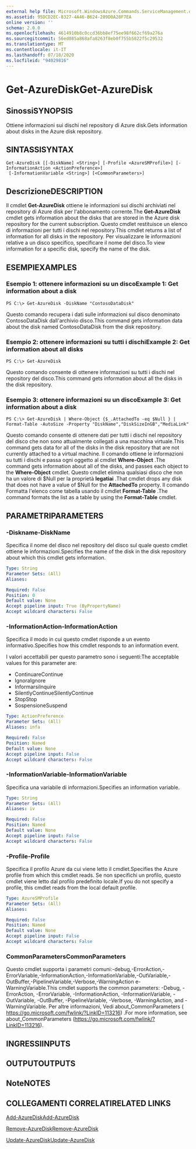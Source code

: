 ```yaml
---
external help file: Microsoft.WindowsAzure.Commands.ServiceManagement.dll-Help.xml
ms.assetid: 95DCD2EC-8327-4A46-B624-289D0A28F7EA
online version: ''
schema: 2.0.0
ms.openlocfilehash: 4614910b8c0ccd36bb8ef75ee98f662cf69a276a
ms.sourcegitcommit: 56ed085a868afa8263f8eb0f755b5822f5c29532
ms.translationtype: MT
ms.contentlocale: it-IT
ms.lasthandoff: 07/18/2020
ms.locfileid: "94029816"
---
```

# <span data-ttu-id="2bfab-101">Get-AzureDisk</span><span class="sxs-lookup"><span data-stu-id="2bfab-101">Get-AzureDisk</span></span>

## <span data-ttu-id="2bfab-102">Sinossi</span><span class="sxs-lookup"><span data-stu-id="2bfab-102">SYNOPSIS</span></span>
<span data-ttu-id="2bfab-103">Ottiene informazioni sui dischi nel repository di Azure disk.</span><span class="sxs-lookup"><span data-stu-id="2bfab-103">Gets information about disks in the Azure disk repository.</span></span>

## <span data-ttu-id="2bfab-104">SINTASSI</span><span class="sxs-lookup"><span data-stu-id="2bfab-104">SYNTAX</span></span>

```
Get-AzureDisk [[-DiskName] <String>] [-Profile <AzureSMProfile>] [-InformationAction <ActionPreference>]
 [-InformationVariable <String>] [<CommonParameters>]
```

## <span data-ttu-id="2bfab-105">Descrizione</span><span class="sxs-lookup"><span data-stu-id="2bfab-105">DESCRIPTION</span></span>
<span data-ttu-id="2bfab-106">Il cmdlet **Get-AzureDisk** ottiene le informazioni sui dischi archiviati nel repository di Azure disk per l'abbonamento corrente.</span><span class="sxs-lookup"><span data-stu-id="2bfab-106">The **Get-AzureDisk** cmdlet gets information about the disks that are stored in the Azure disk repository for the current subscription.</span></span>
<span data-ttu-id="2bfab-107">Questo cmdlet restituisce un elenco di informazioni per tutti i dischi nel repository.</span><span class="sxs-lookup"><span data-stu-id="2bfab-107">This cmdlet returns a list of information for all disks in the repository.</span></span>
<span data-ttu-id="2bfab-108">Per visualizzare le informazioni relative a un disco specifico, specificare il nome del disco.</span><span class="sxs-lookup"><span data-stu-id="2bfab-108">To view information for a specific disk, specify the name of the disk.</span></span>

## <span data-ttu-id="2bfab-109">ESEMPI</span><span class="sxs-lookup"><span data-stu-id="2bfab-109">EXAMPLES</span></span>

### <span data-ttu-id="2bfab-110">Esempio 1: ottenere informazioni su un disco</span><span class="sxs-lookup"><span data-stu-id="2bfab-110">Example 1: Get information about a disk</span></span>
```
PS C:\> Get-AzureDisk -DiskName "ContosoDataDisk"
```

<span data-ttu-id="2bfab-111">Questo comando recupera i dati sulle informazioni sul disco denominato ContosoDataDisk dall'archivio disco.</span><span class="sxs-lookup"><span data-stu-id="2bfab-111">This command gets information data about the disk named ContosoDataDisk from the disk repository.</span></span>

### <span data-ttu-id="2bfab-112">Esempio 2: ottenere informazioni su tutti i dischi</span><span class="sxs-lookup"><span data-stu-id="2bfab-112">Example 2: Get information about all disks</span></span>
```
PS C:\> Get-AzureDisk
```

<span data-ttu-id="2bfab-113">Questo comando consente di ottenere informazioni su tutti i dischi nel repository del disco.</span><span class="sxs-lookup"><span data-stu-id="2bfab-113">This command gets information about all the disks in the disk repository.</span></span>

### <span data-ttu-id="2bfab-114">Esempio 3: ottenere informazioni su un disco</span><span class="sxs-lookup"><span data-stu-id="2bfab-114">Example 3: Get information about a disk</span></span>
```
PS C:\> Get-AzureDisk | Where-Object {$_.AttachedTo -eq $Null } | Format-Table -AutoSize -Property "DiskName","DiskSizeInGB","MediaLink"
```

<span data-ttu-id="2bfab-115">Questo comando consente di ottenere dati per tutti i dischi nel repository del disco che non sono attualmente collegati a una macchina virtuale.</span><span class="sxs-lookup"><span data-stu-id="2bfab-115">This command gets data for all of the disks in the disk repository that are not currently attached to a virtual machine.</span></span>
<span data-ttu-id="2bfab-116">Il comando ottiene le informazioni su tutti i dischi e passa ogni oggetto al cmdlet **Where-Object** .</span><span class="sxs-lookup"><span data-stu-id="2bfab-116">The command gets information about all of the disks, and passes each object to the **Where-Object** cmdlet.</span></span>
<span data-ttu-id="2bfab-117">Questo cmdlet elimina qualsiasi disco che non ha un valore di $Null per la proprietà **legatiai** .</span><span class="sxs-lookup"><span data-stu-id="2bfab-117">That cmdlet drops any disk that does not have a value of $Null for the **AttachedTo** property.</span></span>
<span data-ttu-id="2bfab-118">Il comando Formatta l'elenco come tabella usando il cmdlet **Format-Table** .</span><span class="sxs-lookup"><span data-stu-id="2bfab-118">The command formats the list as a table by using the **Format-Table** cmdlet.</span></span>

## <span data-ttu-id="2bfab-119">PARAMETRI</span><span class="sxs-lookup"><span data-stu-id="2bfab-119">PARAMETERS</span></span>

### <span data-ttu-id="2bfab-120">-Diskname</span><span class="sxs-lookup"><span data-stu-id="2bfab-120">-DiskName</span></span>
<span data-ttu-id="2bfab-121">Specifica il nome del disco nel repository del disco sul quale questo cmdlet ottiene le informazioni.</span><span class="sxs-lookup"><span data-stu-id="2bfab-121">Specifies the name of the disk in the disk repository about which this cmdlet gets information.</span></span>

```yaml
Type: String
Parameter Sets: (All)
Aliases: 

Required: False
Position: 0
Default value: None
Accept pipeline input: True (ByPropertyName)
Accept wildcard characters: False
```

### <span data-ttu-id="2bfab-122">-InformationAction</span><span class="sxs-lookup"><span data-stu-id="2bfab-122">-InformationAction</span></span>
<span data-ttu-id="2bfab-123">Specifica il modo in cui questo cmdlet risponde a un evento informativo.</span><span class="sxs-lookup"><span data-stu-id="2bfab-123">Specifies how this cmdlet responds to an information event.</span></span>

<span data-ttu-id="2bfab-124">I valori accettabili per questo parametro sono i seguenti:</span><span class="sxs-lookup"><span data-stu-id="2bfab-124">The acceptable values for this parameter are:</span></span>

- <span data-ttu-id="2bfab-125">Continuare</span><span class="sxs-lookup"><span data-stu-id="2bfab-125">Continue</span></span>
- <span data-ttu-id="2bfab-126">Ignora</span><span class="sxs-lookup"><span data-stu-id="2bfab-126">Ignore</span></span>
- <span data-ttu-id="2bfab-127">Informarsi</span><span class="sxs-lookup"><span data-stu-id="2bfab-127">Inquire</span></span>
- <span data-ttu-id="2bfab-128">SilentlyContinue</span><span class="sxs-lookup"><span data-stu-id="2bfab-128">SilentlyContinue</span></span>
- <span data-ttu-id="2bfab-129">Stop</span><span class="sxs-lookup"><span data-stu-id="2bfab-129">Stop</span></span>
- <span data-ttu-id="2bfab-130">Sospensione</span><span class="sxs-lookup"><span data-stu-id="2bfab-130">Suspend</span></span>

```yaml
Type: ActionPreference
Parameter Sets: (All)
Aliases: infa

Required: False
Position: Named
Default value: None
Accept pipeline input: False
Accept wildcard characters: False
```

### <span data-ttu-id="2bfab-131">-InformationVariable</span><span class="sxs-lookup"><span data-stu-id="2bfab-131">-InformationVariable</span></span>
<span data-ttu-id="2bfab-132">Specifica una variabile di informazioni.</span><span class="sxs-lookup"><span data-stu-id="2bfab-132">Specifies an information variable.</span></span>

```yaml
Type: String
Parameter Sets: (All)
Aliases: iv

Required: False
Position: Named
Default value: None
Accept pipeline input: False
Accept wildcard characters: False
```

### <span data-ttu-id="2bfab-133">-Profile</span><span class="sxs-lookup"><span data-stu-id="2bfab-133">-Profile</span></span>
<span data-ttu-id="2bfab-134">Specifica il profilo Azure da cui viene letto il cmdlet.</span><span class="sxs-lookup"><span data-stu-id="2bfab-134">Specifies the Azure profile from which this cmdlet reads.</span></span>
<span data-ttu-id="2bfab-135">Se non specifichi un profilo, questo cmdlet viene letto dal profilo predefinito locale.</span><span class="sxs-lookup"><span data-stu-id="2bfab-135">If you do not specify a profile, this cmdlet reads from the local default profile.</span></span>

```yaml
Type: AzureSMProfile
Parameter Sets: (All)
Aliases: 

Required: False
Position: Named
Default value: None
Accept pipeline input: False
Accept wildcard characters: False
```

### <span data-ttu-id="2bfab-136">CommonParameters</span><span class="sxs-lookup"><span data-stu-id="2bfab-136">CommonParameters</span></span>
<span data-ttu-id="2bfab-137">Questo cmdlet supporta i parametri comuni:-debug,-ErrorAction,-ErrorVariable,-InformationAction,-InformationVariable,-OutVariable,-OutBuffer,-PipelineVariable,-Verbose,-WarningAction e-WarningVariable.</span><span class="sxs-lookup"><span data-stu-id="2bfab-137">This cmdlet supports the common parameters: -Debug, -ErrorAction, -ErrorVariable, -InformationAction, -InformationVariable, -OutVariable, -OutBuffer, -PipelineVariable, -Verbose, -WarningAction, and -WarningVariable.</span></span> <span data-ttu-id="2bfab-138">Per altre informazioni, Vedi about_CommonParameters ( https://go.microsoft.com/fwlink/?LinkID=113216) .</span><span class="sxs-lookup"><span data-stu-id="2bfab-138">For more information, see about_CommonParameters (https://go.microsoft.com/fwlink/?LinkID=113216).</span></span>

## <span data-ttu-id="2bfab-139">INGRESSI</span><span class="sxs-lookup"><span data-stu-id="2bfab-139">INPUTS</span></span>

## <span data-ttu-id="2bfab-140">OUTPUT</span><span class="sxs-lookup"><span data-stu-id="2bfab-140">OUTPUTS</span></span>

## <span data-ttu-id="2bfab-141">Note</span><span class="sxs-lookup"><span data-stu-id="2bfab-141">NOTES</span></span>

## <span data-ttu-id="2bfab-142">COLLEGAMENTI CORRELATI</span><span class="sxs-lookup"><span data-stu-id="2bfab-142">RELATED LINKS</span></span>

[<span data-ttu-id="2bfab-143">Add-AzureDisk</span><span class="sxs-lookup"><span data-stu-id="2bfab-143">Add-AzureDisk</span></span>](./Add-AzureDisk.md)

[<span data-ttu-id="2bfab-144">Remove-AzureDisk</span><span class="sxs-lookup"><span data-stu-id="2bfab-144">Remove-AzureDisk</span></span>](./Remove-AzureDisk.md)

[<span data-ttu-id="2bfab-145">Update-AzureDisk</span><span class="sxs-lookup"><span data-stu-id="2bfab-145">Update-AzureDisk</span></span>](./Update-AzureDisk.md)


